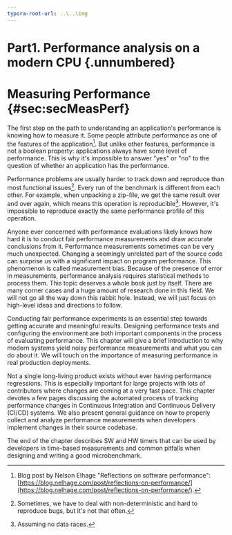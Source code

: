 ```yaml
---
typora-root-url: ..\..\img
---
```


# Part1. Performance analysis on a modern CPU {.unnumbered}

# Measuring Performance {#sec:secMeasPerf}

The first step on the path to understanding an application's performance is knowing how to measure it. Some people attribute performance as one of the features of the application[^15]. But unlike other features, performance is not a boolean property: applications always have some level of performance. This is why it's impossible to answer "yes" or "no" to the question of whether an application has the performance. 

Performance problems are usually harder to track down and reproduce than most functional issues[^10]. Every run of the benchmark is different from each other.  For example, when unpacking a zip-file, we get the same result over and over again, which means this operation is reproducible[^16]. However, it's impossible to reproduce exactly the same performance profile of this operation.

Anyone ever concerned with performance evaluations likely knows how hard it is to conduct fair performance measurements and draw accurate conclusions from it. Performance measurements sometimes can be very much unexpected. Changing a seemingly unrelated part of the source code can surprise us with a significant impact on program performance. This phenomenon is called measurement bias. Because of the presence of error in measurements, performance analysis requires statistical methods to process them. This topic deserves a whole book just by itself. There are many corner cases and a huge amount of research done in this field. We will not go all the way down this rabbit hole. Instead, we will just focus on high-level ideas and directions to follow.

Conducting fair performance experiments is an essential step towards getting accurate and meaningful results. Designing performance tests and configuring the environment are both important components in the process of evaluating performance. This chapter will give a brief introduction to why modern systems yield noisy performance measurements and what you can do about it. We will touch on the importance of measuring performance in real production deployments. 

Not a single long-living product exists without ever having performance regressions. This is especially important for large projects with lots of contributors where changes are coming at a very fast pace. This chapter devotes a few pages discussing the automated process of tracking performance changes in Continuous Integration and Continuous Delivery (CI/CD) systems. We also present general guidance on how to properly collect and analyze performance measurements when developers implement changes in their source codebase.

The end of the chapter describes SW and HW timers that can be used by developers in time-based measurements and common pitfalls when designing and writing a good microbenchmark.

[^10]: Sometimes, we have to deal with non-deterministic and hard to reproduce bugs, but it's not that often.
[^15]: Blog post by Nelson Elhage "Reflections on software performance": [https://blog.nelhage.com/post/reflections-on-performance/](https://blog.nelhage.com/post/reflections-on-performance/).
[^16]: Assuming no data races.

